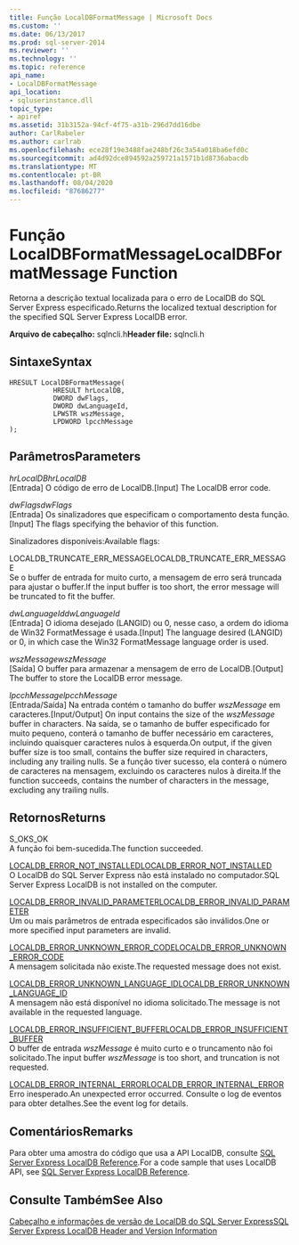 ```yaml
---
title: Função LocalDBFormatMessage | Microsoft Docs
ms.custom: ''
ms.date: 06/13/2017
ms.prod: sql-server-2014
ms.reviewer: ''
ms.technology: ''
ms.topic: reference
api_name:
- LocalDBFormatMessage
api_location:
- sqluserinstance.dll
topic_type:
- apiref
ms.assetid: 31b3152a-94cf-4f75-a31b-296d7dd16dbe
author: CarlRabeler
ms.author: carlrab
ms.openlocfilehash: ece28f19e3488fae248bf26c3a54a018ba6efd0c
ms.sourcegitcommit: ad4d92dce894592a259721a1571b1d8736abacdb
ms.translationtype: MT
ms.contentlocale: pt-BR
ms.lasthandoff: 08/04/2020
ms.locfileid: "87686277"
---
```

# <a name="localdbformatmessage-function"></a><span data-ttu-id="e0310-102">Função LocalDBFormatMessage</span><span class="sxs-lookup"><span data-stu-id="e0310-102">LocalDBFormatMessage Function</span></span>
  <span data-ttu-id="e0310-103">Retorna a descrição textual localizada para o erro de LocalDB do SQL Server Express especificado.</span><span class="sxs-lookup"><span data-stu-id="e0310-103">Returns the localized textual description for the specified SQL Server Express LocalDB error.</span></span>  
  
 <span data-ttu-id="e0310-104">**Arquivo de cabeçalho:** sqlncli.h</span><span class="sxs-lookup"><span data-stu-id="e0310-104">**Header file:** sqlncli.h</span></span>  
  
## <a name="syntax"></a><span data-ttu-id="e0310-105">Sintaxe</span><span class="sxs-lookup"><span data-stu-id="e0310-105">Syntax</span></span>  
  
```  
HRESULT LocalDBFormatMessage(  
           HRESULT hrLocalDB,  
           DWORD dwFlags,   
           DWORD dwLanguageId,   
           LPWSTR wszMessage,   
           LPDWORD lpcchMessage   
);  
```  
  
## <a name="parameters"></a><span data-ttu-id="e0310-106">Parâmetros</span><span class="sxs-lookup"><span data-stu-id="e0310-106">Parameters</span></span>  
 <span data-ttu-id="e0310-107">*hrLocalDB*</span><span class="sxs-lookup"><span data-stu-id="e0310-107">*hrLocalDB*</span></span>  
 <span data-ttu-id="e0310-108">[Entrada] O código de erro de LocalDB.</span><span class="sxs-lookup"><span data-stu-id="e0310-108">[Input] The LocalDB error code.</span></span>  
  
 <span data-ttu-id="e0310-109">*dwFlags*</span><span class="sxs-lookup"><span data-stu-id="e0310-109">*dwFlags*</span></span>  
 <span data-ttu-id="e0310-110">[Entrada] Os sinalizadores que especificam o comportamento desta função.</span><span class="sxs-lookup"><span data-stu-id="e0310-110">[Input] The flags specifying the behavior of this function.</span></span>  
  
 <span data-ttu-id="e0310-111">Sinalizadores disponíveis:</span><span class="sxs-lookup"><span data-stu-id="e0310-111">Available flags:</span></span>  
  
 <span data-ttu-id="e0310-112">LOCALDB_TRUNCATE_ERR_MESSAGE</span><span class="sxs-lookup"><span data-stu-id="e0310-112">LOCALDB_TRUNCATE_ERR_MESSAGE</span></span>  
 <span data-ttu-id="e0310-113">Se o buffer de entrada for muito curto, a mensagem de erro será truncada para ajustar o buffer.</span><span class="sxs-lookup"><span data-stu-id="e0310-113">If the input buffer is too short, the error message will be truncated to fit the buffer.</span></span>  
  
 <span data-ttu-id="e0310-114">*dwLanguageId*</span><span class="sxs-lookup"><span data-stu-id="e0310-114">*dwLanguageId*</span></span>  
 <span data-ttu-id="e0310-115">[Entrada] O idioma desejado (LANGID) ou 0, nesse caso, a ordem do idioma de Win32 FormatMessage é usada.</span><span class="sxs-lookup"><span data-stu-id="e0310-115">[Input] The language desired (LANGID) or 0, in which case the Win32 FormatMessage language order is used.</span></span>  
  
 <span data-ttu-id="e0310-116">*wszMessage*</span><span class="sxs-lookup"><span data-stu-id="e0310-116">*wszMessage*</span></span>  
 <span data-ttu-id="e0310-117">[Saída] O buffer para armazenar a mensagem de erro de LocalDB.</span><span class="sxs-lookup"><span data-stu-id="e0310-117">[Output] The buffer to store the LocalDB error message.</span></span>  
  
 <span data-ttu-id="e0310-118">*lpcchMessage*</span><span class="sxs-lookup"><span data-stu-id="e0310-118">*lpcchMessage*</span></span>  
 <span data-ttu-id="e0310-119">[Entrada/Saída] Na entrada contém o tamanho do buffer *wszMessage* em caracteres.</span><span class="sxs-lookup"><span data-stu-id="e0310-119">[Input/Output] On input contains the size of the *wszMessage* buffer in characters.</span></span> <span data-ttu-id="e0310-120">Na saída, se o tamanho de buffer especificado for muito pequeno, conterá o tamanho de buffer necessário em caracteres, incluindo quaisquer caracteres nulos à esquerda.</span><span class="sxs-lookup"><span data-stu-id="e0310-120">On output, if the given buffer size is too small, contains the buffer size required in characters, including any trailing nulls.</span></span> <span data-ttu-id="e0310-121">Se a função tiver sucesso, ela conterá o número de caracteres na mensagem, excluindo os caracteres nulos à direita.</span><span class="sxs-lookup"><span data-stu-id="e0310-121">If the function succeeds, contains the number of characters in the message, excluding any trailing nulls.</span></span>  
  
## <a name="returns"></a><span data-ttu-id="e0310-122">Retornos</span><span class="sxs-lookup"><span data-stu-id="e0310-122">Returns</span></span>  
 <span data-ttu-id="e0310-123">S_OK</span><span class="sxs-lookup"><span data-stu-id="e0310-123">S_OK</span></span>  
 <span data-ttu-id="e0310-124">A função foi bem-sucedida.</span><span class="sxs-lookup"><span data-stu-id="e0310-124">The function succeeded.</span></span>  
  
 [<span data-ttu-id="e0310-125">LOCALDB_ERROR_NOT_INSTALLED</span><span class="sxs-lookup"><span data-stu-id="e0310-125">LOCALDB_ERROR_NOT_INSTALLED</span></span>](../express-localdb-error-messages/localdb-error-not-installed.md)  
 <span data-ttu-id="e0310-126">O LocalDB do SQL Server Express não está instalado no computador.</span><span class="sxs-lookup"><span data-stu-id="e0310-126">SQL Server Express LocalDB is not installed on the computer.</span></span>  
  
 [<span data-ttu-id="e0310-127">LOCALDB_ERROR_INVALID_PARAMETER</span><span class="sxs-lookup"><span data-stu-id="e0310-127">LOCALDB_ERROR_INVALID_PARAMETER</span></span>](../express-localdb-error-messages/localdb-error-invalid-parameter.md)  
 <span data-ttu-id="e0310-128">Um ou mais parâmetros de entrada especificados são inválidos.</span><span class="sxs-lookup"><span data-stu-id="e0310-128">One or more specified input parameters are invalid.</span></span>  
  
 [<span data-ttu-id="e0310-129">LOCALDB_ERROR_UNKNOWN_ERROR_CODE</span><span class="sxs-lookup"><span data-stu-id="e0310-129">LOCALDB_ERROR_UNKNOWN_ERROR_CODE</span></span>](../express-localdb-error-messages/localdb-error-unknown-error-code.md)  
 <span data-ttu-id="e0310-130">A mensagem solicitada não existe.</span><span class="sxs-lookup"><span data-stu-id="e0310-130">The requested message does not exist.</span></span>  
  
 [<span data-ttu-id="e0310-131">LOCALDB_ERROR_UNKNOWN_LANGUAGE_ID</span><span class="sxs-lookup"><span data-stu-id="e0310-131">LOCALDB_ERROR_UNKNOWN_LANGUAGE_ID</span></span>](../express-localdb-error-messages/localdb-error-unknown-language-id.md)  
 <span data-ttu-id="e0310-132">A mensagem não está disponível no idioma solicitado.</span><span class="sxs-lookup"><span data-stu-id="e0310-132">The message is not available in the requested language.</span></span>  
  
 [<span data-ttu-id="e0310-133">LOCALDB_ERROR_INSUFFICIENT_BUFFER</span><span class="sxs-lookup"><span data-stu-id="e0310-133">LOCALDB_ERROR_INSUFFICIENT_BUFFER</span></span>](../express-localdb-error-messages/localdb-error-insufficient-buffer.md)  
 <span data-ttu-id="e0310-134">O buffer de entrada *wszMessage* é muito curto e o truncamento não foi solicitado.</span><span class="sxs-lookup"><span data-stu-id="e0310-134">The input buffer *wszMessage* is too short, and truncation is not requested.</span></span>  
  
 [<span data-ttu-id="e0310-135">LOCALDB_ERROR_INTERNAL_ERROR</span><span class="sxs-lookup"><span data-stu-id="e0310-135">LOCALDB_ERROR_INTERNAL_ERROR</span></span>](../express-localdb-error-messages/localdb-error-internal-error.md)  
 <span data-ttu-id="e0310-136">Erro inesperado.</span><span class="sxs-lookup"><span data-stu-id="e0310-136">An unexpected error occurred.</span></span> <span data-ttu-id="e0310-137">Consulte o log de eventos para obter detalhes.</span><span class="sxs-lookup"><span data-stu-id="e0310-137">See the event log for details.</span></span>  
  
## <a name="remarks"></a><span data-ttu-id="e0310-138">Comentários</span><span class="sxs-lookup"><span data-stu-id="e0310-138">Remarks</span></span>  
 <span data-ttu-id="e0310-139">Para obter uma amostra do código que usa a API LocalDB, consulte [SQL Server Express LocalDB Reference](../sql-server-express-localdb-reference.md).</span><span class="sxs-lookup"><span data-stu-id="e0310-139">For a code sample that uses LocalDB API, see [SQL Server Express LocalDB Reference](../sql-server-express-localdb-reference.md).</span></span>  
  
## <a name="see-also"></a><span data-ttu-id="e0310-140">Consulte Também</span><span class="sxs-lookup"><span data-stu-id="e0310-140">See Also</span></span>  
 [<span data-ttu-id="e0310-141">Cabeçalho e informações de versão de LocalDB do SQL Server Express</span><span class="sxs-lookup"><span data-stu-id="e0310-141">SQL Server Express LocalDB Header and Version Information</span></span>](sql-server-express-localdb-header-and-version-information.md)  
  
  
